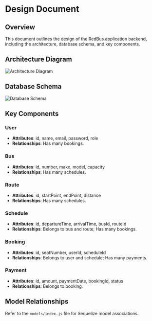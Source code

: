 # Design Document

## Overview

This document outlines the design of the RedBus application backend, including the architecture, database schema, and key components.

## Architecture Diagram

![Architecture Diagram](./docs/architecture-diagram.png)

## Database Schema

![Database Schema](./docs/database-schema.png)

## Key Components

### User
- **Attributes**: id, name, email, password, role
- **Relationships**: Has many bookings.

### Bus
- **Attributes**: id, number, make, model, capacity
- **Relationships**: Has many schedules.

### Route
- **Attributes**: id, startPoint, endPoint, distance
- **Relationships**: Has many schedules.

### Schedule
- **Attributes**: id, departureTime, arrivalTime, busId, routeId
- **Relationships**: Belongs to bus and route; Has many bookings.

### Booking
- **Attributes**: id, seatNumber, userId, scheduleId
- **Relationships**: Belongs to user and schedule; Has many payments.

### Payment
- **Attributes**: id, amount, paymentDate, bookingId, status
- **Relationships**: Belongs to booking.

## Model Relationships

Refer to the `models/index.js` file for Sequelize model associations.

